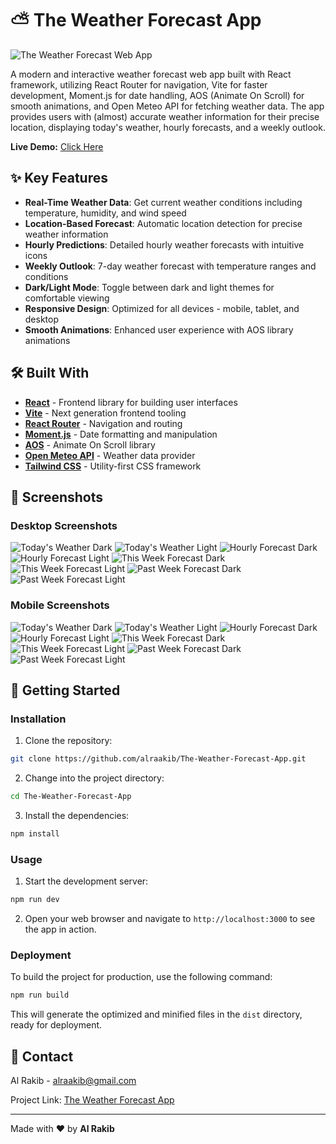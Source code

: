 # ⛅ The Weather Forecast App

![The Weather Forecast Web App](github-assets/CurrentDark/Macbook-Air-1559x975.png)

A modern and interactive weather forecast web app built with React framework, utilizing React Router for navigation, Vite for faster development, Moment.js for date handling, AOS (Animate On Scroll) for smooth animations, and Open Meteo API for fetching weather data. The app provides users with (almost) accurate weather information for their precise location, displaying today's weather, hourly forecasts, and a weekly outlook.

**Live Demo:** [Click Here](https://twfa.netlify.app/)

## ✨ Key Features

- **Real-Time Weather Data**: Get current weather conditions including temperature, humidity, and wind speed
- **Location-Based Forecast**: Automatic location detection for precise weather information
- **Hourly Predictions**: Detailed hourly weather forecasts with intuitive icons
- **Weekly Outlook**: 7-day weather forecast with temperature ranges and conditions
- **Dark/Light Mode**: Toggle between dark and light themes for comfortable viewing
- **Responsive Design**: Optimized for all devices - mobile, tablet, and desktop
- **Smooth Animations**: Enhanced user experience with AOS library animations

## 🛠️ Built With

- **[React](https://reactjs.org/)** - Frontend library for building user interfaces
- **[Vite](https://vitejs.dev/)** - Next generation frontend tooling
- **[React Router](https://reactrouter.com/)** - Navigation and routing
- **[Moment.js](https://momentjs.com/)** - Date formatting and manipulation
- **[AOS](https://michalsnik.github.io/aos/)** - Animate On Scroll library
- **[Open Meteo API](https://open-meteo.com/)** - Weather data provider
- **[Tailwind CSS](https://tailwindcss.com/)** - Utility-first CSS framework

## 📸 Screenshots

### Desktop Screenshots
![Today's Weather Dark](github-assets/CurrentDark/Macbook-Air-1559x975.png)
![Today's Weather Light](github-assets/CurrentLight/Macbook-Air-1559x975.png)
![Hourly Forecast Dark](github-assets/HourlyDark/Macbook-Air-1559x975.png)
![Hourly Forecast Light](github-assets/HourlyLight/Macbook-Air-1559x975.png)
![This Week Forecast Dark](github-assets/ThisWeekDark/Macbook-Air-1559x975.png)
![This Week Forecast Light](github-assets/ThisWeekLight/Macbook-Air-1559x975.png)
![Past Week Forecast Dark](github-assets/PastWeekDark/Macbook-Air-1559x975.png)
![Past Week Forecast Light](github-assets/PastWeekLight/Macbook-Air-1559x975.png)

### Mobile Screenshots
![Today's Weather Dark](github-assets/CurrentDark/iPhone-12-Pro-Max-379x820.png)
![Today's Weather Light](github-assets/CurrentLight/iPhone-12-Pro-Max-379x820.png)
![Hourly Forecast Dark](github-assets/HourlyDark/iPhone-12-Pro-Max-379x820.png)
![Hourly Forecast Light](github-assets/HourlyLight/iPhone-12-Pro-Max-379x820.png)
![This Week Forecast Dark](github-assets/ThisWeekDark/iPhone-12-Pro-Max-379x820.png)
![This Week Forecast Light](github-assets/ThisWeekLight/iPhone-12-Pro-Max-379x820.png)
![Past Week Forecast Dark](github-assets/PastWeekDark/iPhone-12-Pro-Max-379x820.png)
![Past Week Forecast Light](github-assets/PastWeekLight/iPhone-12-Pro-Max-379x820.png)

## 🚀 Getting Started

### Installation

1. Clone the repository:

```bash
git clone https://github.com/alraakib/The-Weather-Forecast-App.git
```

2. Change into the project directory:

```bash
cd The-Weather-Forecast-App
```

3. Install the dependencies:

```bash
npm install
```

### Usage

1. Start the development server:

```bash
npm run dev
```

2. Open your web browser and navigate to `http://localhost:3000` to see the app in action.

### Deployment

To build the project for production, use the following command:

```bash
npm run build
```

This will generate the optimized and minified files in the `dist` directory, ready for deployment.

## 📧 Contact

Al Rakib - [alraakib@gmail.com](mailto:alraakib@gmail.com)

Project Link: [The Weather Forecast App](https://github.com/alraakib/The-Weather-Forecast-App)

-----


Made with ❤️ by **Al Rakib**